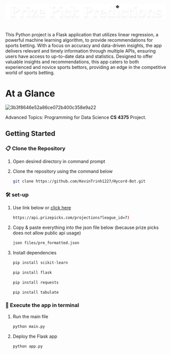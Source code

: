 ![ppplogo](/static/images/ppp.png)
#
This Python project is a Flask application that utilizes linear regression, a powerful machine learning algorithm, to provide recommendations for sports betting. With a focus on accuracy and data-driven insights, the app delivers relevant and timely information through multiple APIs, ensuring users have access to up-to-date data and statistics. Designed to offer valuable insights and recommendations, this app caters to both experienced and novice sports bettors, providing an edge in the competitive world of sports betting.

# At a Glance
![3b3f8646e52a86ce072b400c358e9a22](https://user-images.githubusercontent.com/48145892/234209657-1bd8dcce-7cbc-40da-808c-8f60f34fb551.gif)

Advanced Topics: Programming for Data Science <strong>CS 4375</strong> Project.

## Getting Started

### 📋 Clone the Repository
1) Open desired directory in command prompt
2) Clone the repository using the command below

    ```sh
    git clone https://github.com/KevinTrinh1227/Hycord-Bot.git
    ```

### 🛠 set-up
1. Use link below or [click here](https://api.prizepicks.com/projections?league_id=7)

   ```sh
   https://api.prizepicks.com/projections?league_id=7)
   ```

2. Copy & paste everything into the json file below (because prize picks does not allow public api usage)
   ```sh
   json files/pre_formatted.json
   ```

3. Install dependencies

   ```sh
   pip install scikit-learn
   ```
   ```sh
   pip install flask
   ```
   ```sh
   pip install requests
   ```
   ```sh
   pip install tabulate
   ```
### 🚀 Execute the app in terminal

1. Run the main file

   ```sh
   python main.py
   ```
2. Deploy the Flask app

   ```sh
   python app.py
   ```
